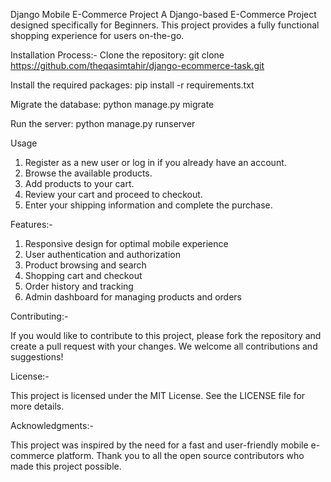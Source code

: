 Django Mobile E-Commerce Project
A Django-based E-Commerce Project designed specifically for Beginners. This project provides a fully functional shopping experience for users on-the-go.

Installation Process:-
Clone the repository:
git clone https://github.com/theqasimtahir/django-ecommerce-task.git

Install the required packages:
pip install -r requirements.txt

Migrate the database:
python manage.py migrate

Run the server:
python manage.py runserver

Usage
1. Register as a new user or log in if you already have an account.
2. Browse the available products.
3. Add products to your cart.
4. Review your cart and proceed to checkout.
5. Enter your shipping information and complete the purchase.

Features:-
1. Responsive design for optimal mobile experience
2. User authentication and authorization
3. Product browsing and search
4. Shopping cart and checkout
5. Order history and tracking
6. Admin dashboard for managing products and orders

Contributing:-

If you would like to contribute to this project, please fork the repository and create a pull request with your changes. We welcome all contributions and suggestions!

License:-

This project is licensed under the MIT License. See the LICENSE file for more details.

Acknowledgments:-

This project was inspired by the need for a fast and user-friendly mobile e-commerce platform. Thank you to all the open source contributors who made this project possible.
